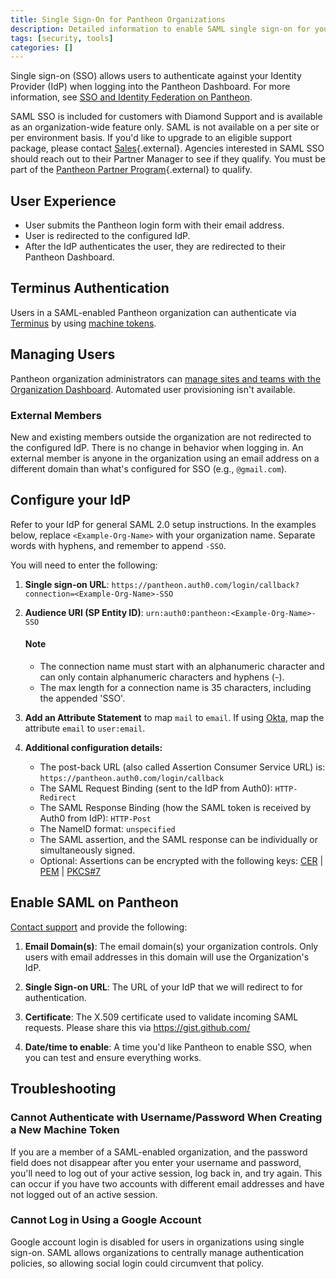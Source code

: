 ```yaml
---
title: Single Sign-On for Pantheon Organizations
description: Detailed information to enable SAML single sign-on for your organization.
tags: [security, tools]
categories: []
---
```

Single sign-on (SSO) allows users to authenticate against your Identity Provider (IdP) when logging into the Pantheon Dashboard. For more information, see [SSO and Identity Federation on Pantheon](/docs/sso/).

SAML SSO is included for customers with Diamond Support and is available as an organization-wide feature only. SAML is not available on a per site or per environment basis. If you'd like to upgrade to an eligible support package, please contact [Sales](https://pantheon.io/why-pantheon-enterprise){.external}. Agencies interested in SAML SSO should reach out to their Partner Manager to see if they qualify. You must be part of the [Pantheon Partner Program](https://pantheon.io/agencies/partner-program){.external} to qualify.

## User Experience
* User submits the Pantheon login form with their email address.
* User is redirected to the configured IdP.
* After the IdP authenticates the user, they are redirected to their Pantheon Dashboard.

## Terminus Authentication
Users in a SAML-enabled Pantheon organization can authenticate via [Terminus](/docs/terminus/) by using [machine tokens](/docs/machine-tokens/).

## Managing Users

Pantheon organization administrators can [manage sites and teams with the Organization Dashboard](/docs/organization-dashboard/). Automated user provisioning isn't available.

### External Members

New and existing members outside the organization are not redirected to the configured IdP. There is no change in behavior when logging in. An external member is anyone in the organization using an email address on a different domain than what's configured for SSO (e.g., `@gmail.com`).

## Configure your IdP

Refer to your IdP for general SAML 2.0 setup instructions. In the examples below, replace `<Example-Org-Name>` with your organization name. Separate words with hyphens, and remember to append `-SSO`.

You will need to enter the following:

1.  **Single sign-on URL**: `https://pantheon.auth0.com/login/callback?connection=<Example-Org-Name>-SSO`

2.  **Audience URI (SP Entity ID)**: `urn:auth0:pantheon:<Example-Org-Name>-SSO`

    <div class="alert alert-info" role="alert">
    <h4 class="info">Note</h4>
    <ul>
    <li> The connection name must start with an alphanumeric character and can only contain alphanumeric characters and hyphens (-).</li>
    <li> The max length for a connection name is 35 characters, including the appended 'SSO'.</li></ul>
    </div>

3.  **Add an Attribute Statement** to map `mail` to `email`. If using [Okta](https://www.okta.com/), map the attribute `email` to `user:email`.

4.  **Additional configuration details:**
    * The post-back URL (also called Assertion Consumer Service URL) is: `https://pantheon.auth0.com/login/callback`
    * The SAML Request Binding (sent to the IdP from Auth0): `HTTP-Redirect`
    * The SAML Response Binding (how the SAML token is received by Auth0 from IdP): `HTTP-Post`
    * The NameID format: `unspecified`
    * The SAML assertion, and the SAML response can be individually or simultaneously signed.
    * Optional: Assertions can be encrypted with the following keys: [CER](https://pantheon.auth0.com/cer) | [PEM](https://pantheon.auth0.com/pem) | [PKCS#7](https://pantheon.auth0.com/pb7)

## Enable SAML on Pantheon

[Contact support](/docs/support) and provide the following:

1. **Email Domain(s)**: The email domain(s) your organization controls. Only users with email addresses in this domain will use the Organization's IdP.

2. **Single Sign-on URL**: The URL of your IdP that we will redirect to for authentication.

3. **Certificate**: The X.509 certificate used to validate incoming SAML requests. Please share this via https://gist.github.com/

4. **Date/time to enable**: A time you'd like Pantheon to enable SSO, when you can test and ensure everything works.

## Troubleshooting
### Cannot Authenticate with Username/Password When Creating a New Machine Token
If you are a member of a SAML-enabled organization, and the password field does not disappear after you enter your username and password, you'll need to log out of your active session, log back in, and try again. This can occur if you have two accounts with different email addresses and have not logged out of an active session.

### Cannot Log in Using a Google Account
Google account login is disabled for users in organizations using single sign-on. SAML allows organizations to centrally manage authentication policies, so allowing social login could circumvent that policy.
